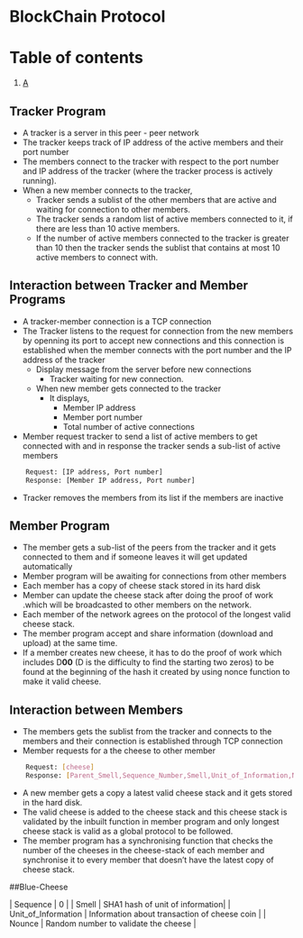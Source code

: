 # BlockChain Protocol

# Table of contents
1. [A](#A)

## Tracker Program
* A tracker is a server in this peer - peer network
* The tracker keeps track of IP address of the active members and their port number
* The  members connect to the tracker with respect to the port number and IP address of the tracker (where the tracker process is actively running).
* When a new member connects to the tracker, 
	* Tracker sends a sublist of the other members that are active and waiting for connection to other members. 
	* The tracker sends a random list of active members connected to it, if there are less than 10 active members.
	* If the number of active members connected to the tracker is greater than 10 then the tracker sends the sublist  that contains at most 10 active members to connect with. 

## Interaction between Tracker and Member Programs
* A tracker-member connection is a TCP connection
* The Tracker listens to the request for connection from the new members by openning its port to accept new connections and this connection is established when the member connects with the port number and the IP address of the tracker 
	* Display message from the server before new connections
		* Tracker waiting for new connection.
	* When new member gets connected to the tracker
		* It displays,
			* Member IP address
			* Member port number
			* Total number of active connections
* Member request tracker to send a list of active members to get connected with and in response the tracker sends a sub-list of active members

```sh
	Request: [IP address, Port number]
	Response: [Member IP address, Port number]
```
* Tracker removes the members from its list if the members are inactive 

## Member Program
* The member gets a sub-list of the peers from the tracker and it gets connected to them and if someone leaves it will get updated automatically
* Member program will be awaiting for connections from other members
* Each member has a copy of cheese stack stored in its hard disk
* Member can update the cheese stack after doing the proof of work .which will be broadcasted to other members on the network.
* Each member of the network agrees on the protocol of the longest valid cheese stack.
* The member program accept and share information (download and upload) at the same time.
* If a member creates new cheese, it has to do the proof of work which includes D**00** (D is the difficulty to find the starting two zeros) to be found at the beginning of the hash it created by using nonce function to make it valid cheese. 

## Interaction between Members
* The members gets the sublist from the tracker and connects to the members and their connection is established through TCP connection
* Member requests for a the cheese to other member
```sh
	Request: [cheese]
	Response: [Parent_Smell,Sequence_Number,Smell,Unit_of_Information,Nounce]
```
* A new member gets a copy a latest valid cheese stack and it gets stored in the hard disk.
* The valid cheese is added to the cheese stack and this cheese stack is validated by the inbuilt function in member program and only longest cheese stack is valid as a global protocol to be followed.
* The member program has a synchronising function that checks the number of the cheeses in the cheese-stack of each member and synchronise it to every member that doesn’t have the latest copy of cheese stack.

##Blue-Cheese

| Sequence | 0 |
| Smell | SHA1 hash of unit of information|
| Unit_of_Information | Information about transaction of cheese coin |
| Nounce | Random number to validate the cheese |







